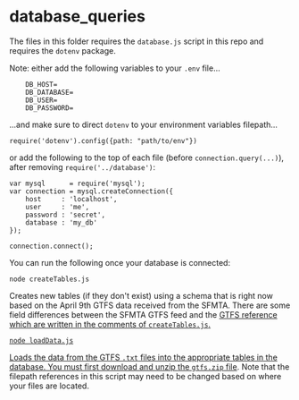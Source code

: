 # database_queries
The files in this folder requires the `database.js` script in this repo and requires the `dotenv` package.

Note: either add the following variables to your `.env` file...
```
    DB_HOST=
    DB_DATABASE=
    DB_USER=
    DB_PASSWORD=
```
...and make sure to direct `dotenv` to your environment variables filepath...

`require('dotenv').config({path: "path/to/env"})`

or add the following to the top of each file (before `connection.query(...)`), after removing `require('../database')`:

```
var mysql      = require('mysql');
var connection = mysql.createConnection({
    host     : 'localhost',
    user     : 'me',
    password : 'secret',
    database : 'my_db'
});

connection.connect();
```
You can run the following once your database is connected:

`node createTables.js`

Creates new tables (if they don't exist) using a schema that is right now based on the April 9th GTFS data received from the SFMTA. There are some field differences between the SFMTA GTFS feed and the <a href="https://developers.google.com/transit/gtfs/reference/"> GTFS reference which are written in the comments of `createTables.js`.

`node loadData.js`

Loads the data from the GTFS `.txt` files into the appropriate tables in the database.
You must first download and unzip <a href="https://transitfeeds.com/p/sfmta/942/20190409/download">the `gtfs.zip` file</a>. Note that the filepath references in this script may need to be changed based on where your files are located.
 
